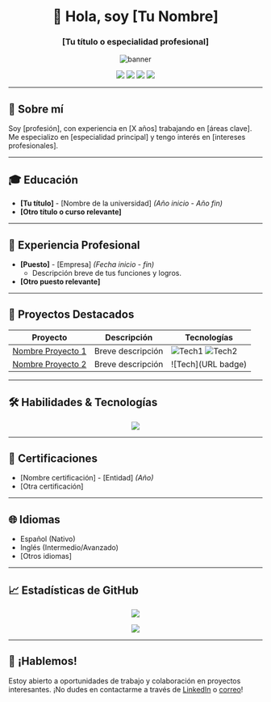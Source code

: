<h1 align="center">👋 Hola, soy [Tu Nombre]</h1>
<h3 align="center">[Tu título o especialidad profesional]</h3>

<p align="center">
  <img src="[URL de tu foto o banner opcional]" alt="banner" />
</p>

<p align="center">
  <a href="https://www.linkedin.com/in/[tuusuario]" target="_blank"><img src="https://img.shields.io/badge/-LinkedIn-0A66C2?style=for-the-badge&logo=linkedin&logoColor=white"></a>
  <a href="mailto:[tucorreo]"><img src="https://img.shields.io/badge/Email-D14836?style=for-the-badge&logo=gmail&logoColor=white"></a>
  <a href="[link a tu portafolio]"><img src="https://img.shields.io/badge/Portafolio-000?style=for-the-badge&logo=firefox&logoColor=white"></a>
  <a href="[link a tu CV]"><img src="https://img.shields.io/badge/Currículum-000?style=for-the-badge&logo=readme&logoColor=white"></a>
</p>

---

## 📝 Sobre mí

Soy [profesión], con experiencia en [X años] trabajando en [áreas clave]. Me especializo en [especialidad principal] y tengo interés en [intereses profesionales].

---

## 🎓 Educación

- **[Tu título]** - [Nombre de la universidad] _(Año inicio - Año fin)_
- **[Otro título o curso relevante]**

---

## 💼 Experiencia Profesional

- **[Puesto]** - [Empresa] _(Fecha inicio - fin)_
  - Descripción breve de tus funciones y logros.
- **[Otro puesto relevante]**

---

## 🚀 Proyectos Destacados

| Proyecto | Descripción | Tecnologías |
|----------|-------------|-------------|
| [Nombre Proyecto 1](URL) | Breve descripción | ![Tech1](https://img.shields.io/badge/-Tech1-333?style=flat-square&logo=Tech1&logoColor=white) ![Tech2](https://img.shields.io/badge/-Tech2-333?style=flat-square&logo=Tech2&logoColor=white) |
| [Nombre Proyecto 2](URL) | Breve descripción | ![Tech](URL badge) |

---

## 🛠️ Habilidades & Tecnologías

<p align="center">
  <img src="https://skillicons.dev/icons?i=html,css,js,ts,react,nodejs,express,dotnet,csharp,java,python,git,github,mysql,postgresql" />
</p>

---

## 📜 Certificaciones

- [Nombre certificación] - [Entidad] _(Año)_
- [Otra certificación]

---

## 🌐 Idiomas

- Español (Nativo)
- Inglés (Intermedio/Avanzado)
- [Otros idiomas]

---

## 📈 Estadísticas de GitHub

<p align="center">
  <img src="https://github-readme-stats.vercel.app/api?username=[tuusuario]&show_icons=true&theme=default" />
</p>

<p align="center">
  <img src="https://github-readme-streak-stats.herokuapp.com/?user=[tuusuario]&" />
</p>

---

## 🤝 ¡Hablemos!

Estoy abierto a oportunidades de trabajo y colaboración en proyectos interesantes. ¡No dudes en contactarme a través de [LinkedIn](https://www.linkedin.com/in/[tuusuario]) o [correo](mailto:[tucorreo])!
